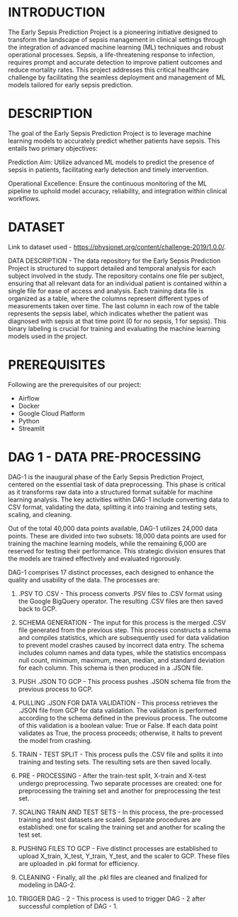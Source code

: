 # INTRODUCTION 
The Early Sepsis Prediction Project is a pioneering initiative designed to transform the landscape of sepsis management in clinical settings through the integration of advanced machine learning (ML) techniques and robust operational processes. Sepsis, a life-threatening response to infection, requires prompt and accurate detection to improve patient outcomes and reduce mortality rates. This project addresses this critical healthcare challenge by facilitating the seamless deployment and management of ML models tailored for early sepsis prediction.

# DESCRIPTION 
The goal of the Early Sepsis Prediction Project is to leverage machine learning models to accurately predict whether patients have sepsis. This entails two primary objectives:

Prediction Aim: Utilize advanced ML models to predict the presence of sepsis in patients, facilitating early detection and timely intervention.

Operational Excellence: Ensure the continuous monitoring of the ML pipeline to uphold model accuracy, reliability, and integration within clinical workflows.

# DATASET 
Link to dataset used - https://physionet.org/content/challenge-2019/1.0.0/.

DATA DESCRIPTION - 
The data repository for the Early Sepsis Prediction Project is structured to support detailed and temporal analysis for each subject involved in the study. The repository contains one file per subject, ensuring that all relevant data for an individual patient is contained within a single file for ease of access and analysis. Each training data file is organized as a table, where the columns represent different types of measurements taken over time. The last column in each row of the table represents the sepsis label, which indicates whether the patient was diagnosed with sepsis at that time point (0 for no sepsis, 1 for sepsis). This binary labeling is crucial for training and evaluating the machine learning models used in the project.

# PREREQUISITES 
Following are the prerequisites of our project:

- Airflow
- Docker
- Google Cloud Platform
- Python
- Streamlit

# DAG 1 - DATA PRE-PROCESSING 
DAG-1 is the inaugural phase of the Early Sepsis Prediction Project, centered on the essential task of data preprocessing. This phase is critical as it transforms raw data into a structured format suitable for machine learning analysis. The key activities within DAG-1 include converting data to CSV format, validating the data, splitting it into training and testing sets, scaling, and cleaning.

Out of the total 40,000 data points available, DAG-1 utilizes 24,000 data points. These are divided into two subsets: 18,000 data points are used for training the machine learning models, while the remaining 6,000 are reserved for testing their performance. This strategic division ensures that the models are trained effectively and evaluated rigorously.

DAG-1 comprises 17 distinct processes, each designed to enhance the quality and usability of the data. The processes are:

1) .PSV TO .CSV - This process converts .PSV files to .CSV format using the Google BigQuery operator. The resulting .CSV files are then saved back to GCP.

2) SCHEMA GENERATION - The input for this process is the merged .CSV file generated from the previous step. This process constructs a schema and compiles statistics, which are subsequently used for data validation to prevent model crashes caused by incorrect data entry. The schema includes column names and data types, while the statistics encompass null count, minimum, maximum, mean, median, and standard deviation for each column. This schema is then produced in a .JSON file.

3) PUSH .JSON TO GCP - This process pushes .JSON schema file from the previous process to GCP. 

4) PULLING .JSON FOR DATA VALIDATION - This process retrieves the .JSON file from GCP for data validation. The validation is performed according to the schema defined in the previous process. The outcome of this validation is a boolean value: True or False. If each data point validates as True, the process proceeds; otherwise, it halts to prevent the model from crashing.

5) TRAIN - TEST SPLIT - This process pulls the .CSV file and splits it into training and testing sets. The resulting sets are then saved locally.

6) PRE - PROCESSING - After the train-test split, X-train and X-test undergo preprocessing. Two separate processes are created: one for preprocessing the training set and another for preprocessing the test set.

7) SCALING TRAIN AND TEST SETS - In this process, the pre-processed training and test datasets are scaled. Separate procedures are established: one for scaling the training set and another for scaling the test set.

8) PUSHING FILES TO GCP - Five distinct processes are established to upload X_train, X_test, Y_train, Y_test, and the scaler to GCP. These files are uploaded in .pkl format for efficiency.

9) CLEANING - Finally, all the .pkl files are cleaned and finalized for modeling in DAG-2.

10) TRIGGER DAG - 2 - This process is used to trigger DAG - 2 after successful completion of DAG - 1.  



